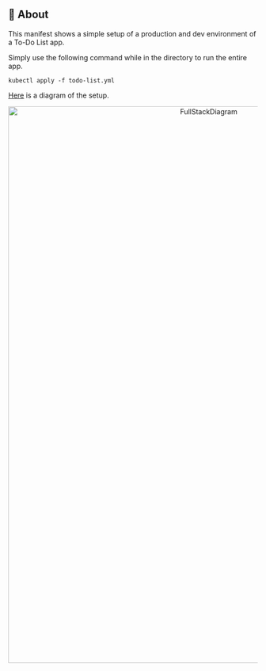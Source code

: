 ## 🧐 About <a name = "about"></a>
This manifest shows a simple setup of a production and dev environment of a To-Do List app.

Simply use the following command while in the directory to run the entire app.
```
kubectl apply -f todo-list.yml
```

[Here](FullStackDiagram.png) is a diagram of the setup.

<p align="center">
  <a>
 <img width=794px height=1123px src="FullStackDiagram.png" alt="FullStackDiagram"></a>
</p>



